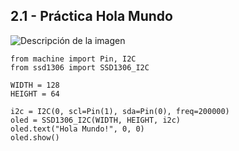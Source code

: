 ## 2.1 - Práctica Hola Mundo

<image src="/Imágenes/mundo.jpg" alt="Descripción de la imagen">

```
from machine import Pin, I2C
from ssd1306 import SSD1306_I2C

WIDTH = 128
HEIGHT = 64

i2c = I2C(0, scl=Pin(1), sda=Pin(0), freq=200000)
oled = SSD1306_I2C(WIDTH, HEIGHT, i2c)
oled.text("Hola Mundo!", 0, 0)
oled.show()
```
